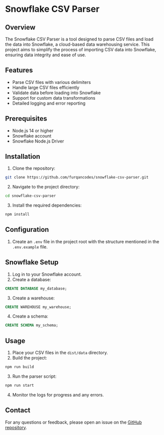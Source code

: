 # Snowflake CSV Parser

## Overview
The Snowflake CSV Parser is a tool designed to parse CSV files and load the data into Snowflake, a cloud-based data warehousing service. This project aims to simplify the process of importing CSV data into Snowflake, ensuring data integrity and ease of use.

## Features
- Parse CSV files with various delimiters
- Handle large CSV files efficiently
- Validate data before loading into Snowflake
- Support for custom data transformations
- Detailed logging and error reporting

## Prerequisites
- Node.js 14 or higher
- Snowflake account
- Snowflake Node.js Driver

## Installation
1. Clone the repository:
  ```sh
  git clone https://github.com/furqancodes/snowflake-csv-parser.git
  ```
2. Navigate to the project directory:
  ```sh
  cd snowflake-csv-parser
  ```
3. Install the required dependencies:
  ```sh
  npm install
  ```

## Configuration
1. Create an `.env` file in the project root with the structure mentioned in the `.env.example` file.

## Snowflake Setup
1. Log in to your Snowflake account.
2. Create a database:
  ```sql
  CREATE DATABASE my_database;
  ```
3. Create a warehouse:
  ```sql
  CREATE WAREHOUSE my_warehouse;
  ```
4. Create a schema:
  ```sql
  CREATE SCHEMA my_schema;
  ```

## Usage
1. Place your CSV files in the `dist/data` directory.
2. Build the project:
  ```sh
  npm run build
  ```
3. Run the parser script:
  ```sh
  npm run start
  ```
4. Monitor the logs for progress and any errors.

## Contact
For any questions or feedback, please open an issue on the [GitHub repository](https://github.com/furqancodes/snowflake-csv-parser).
